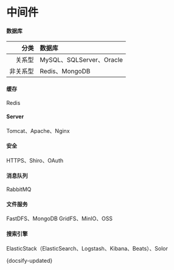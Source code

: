 # 中间件

<!-- tabs:start -->

#### **数据库**

| 分类 | 数据库
| --------: | :-------
| 关系型     | MySQL、SQLServer、Oracle
| 非关系型   | Redis、MongoDB

#### **缓存**

Redis

#### **Server**

Tomcat、Apache、Nginx

#### **安全**

HTTPS、Shiro、OAuth

#### **消息队列**

RabbitMQ

#### **文件服务**

FastDFS、MongoDB GridFS、MinIO、OSS

#### **搜索引擎**

ElasticStack（ElasticSearch、Logstash、Kibana、Beats）、Solor

<!-- tabs:end -->

{docsify-updated}